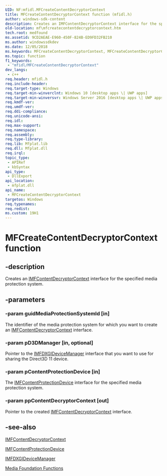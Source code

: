 ```yaml
---
UID: NF:mfidl.MFCreateContentDecryptorContext
title: MFCreateContentDecryptorContext function (mfidl.h)
author: windows-sdk-content
description: Creates an IMFContentDecryptorContext interface for the specified media protection system.
old-location: mf\mfcreatecontentdecryptorcontext.htm
tech.root: medfound
ms.assetid: 9CD2AEAE-E960-450F-824B-ED9FD32FB210
ms.author: windowssdkdev
ms.date: 12/05/2018
ms.keywords: MFCreateContentDecryptorContext, MFCreateContentDecryptorContext function [Media Foundation], mf.mfcreatecontentdecryptorcontext, mfidl/MFCreateContentDecryptorContext
ms.topic: function
f1_keywords: 
 - "mfidl/MFCreateContentDecryptorContext"
dev_langs:
 - c++
req.header: mfidl.h
req.include-header: 
req.target-type: Windows
req.target-min-winverclnt: Windows 10 [desktop apps \| UWP apps]
req.target-min-winversvr: Windows Server 2016 [desktop apps \| UWP apps]
req.kmdf-ver: 
req.umdf-ver: 
req.ddi-compliance: 
req.unicode-ansi: 
req.idl: 
req.max-support: 
req.namespace: 
req.assembly: 
req.type-library: 
req.lib: Mfplat.lib
req.dll: Mfplat.dll
req.irql: 
topic_type:
 - APIRef
 - kbSyntax
api_type:
 - DllExport
api_location:
 - mfplat.dll
api_name:
 - MFCreateContentDecryptorContext
targetos: Windows
req.typenames: 
req.redist: 
ms.custom: 19H1
---
```


# MFCreateContentDecryptorContext function


## -description


Creates an <a href="https://docs.microsoft.com/windows/desktop/api/mfidl/nn-mfidl-imfcontentdecryptorcontext">IMFContentDecryptorContext</a> interface for the specified media protection system.  


## -parameters




### -param guidMediaProtectionSystemId [in]

The identifier of the media protection system for which you want to create an <a href="https://docs.microsoft.com/windows/desktop/api/mfidl/nn-mfidl-imfcontentdecryptorcontext">IMFContentDecryptorContext</a> interface.


### -param pD3DManager [in, optional]

Pointer to the <a href="https://docs.microsoft.com/windows/desktop/api/mfobjects/nn-mfobjects-imfdxgidevicemanager">IMFDXGIDeviceManager</a> interface that you want to use for sharing the Direct3D 11 device.


### -param pContentProtectionDevice [in]

The <a href="https://docs.microsoft.com/windows/desktop/api/mfidl/nn-mfidl-imfcontentprotectiondevice">IMFContentProtectionDevice</a> interface for the specified media protection system.


### -param ppContentDecryptorContext [out]

Pointer to the created <a href="https://docs.microsoft.com/windows/desktop/api/mfidl/nn-mfidl-imfcontentdecryptorcontext">IMFContentDecryptorContext</a> interface.


## -see-also




<a href="https://docs.microsoft.com/windows/desktop/api/mfidl/nn-mfidl-imfcontentdecryptorcontext">IMFContentDecryptorContext</a>



<a href="https://docs.microsoft.com/windows/desktop/api/mfidl/nn-mfidl-imfcontentprotectiondevice">IMFContentProtectionDevice</a>



<a href="https://docs.microsoft.com/windows/desktop/api/mfobjects/nn-mfobjects-imfdxgidevicemanager">IMFDXGIDeviceManager</a>



<a href="https://docs.microsoft.com/windows/desktop/medfound/media-foundation-functions">Media Foundation Functions</a>
 

 

